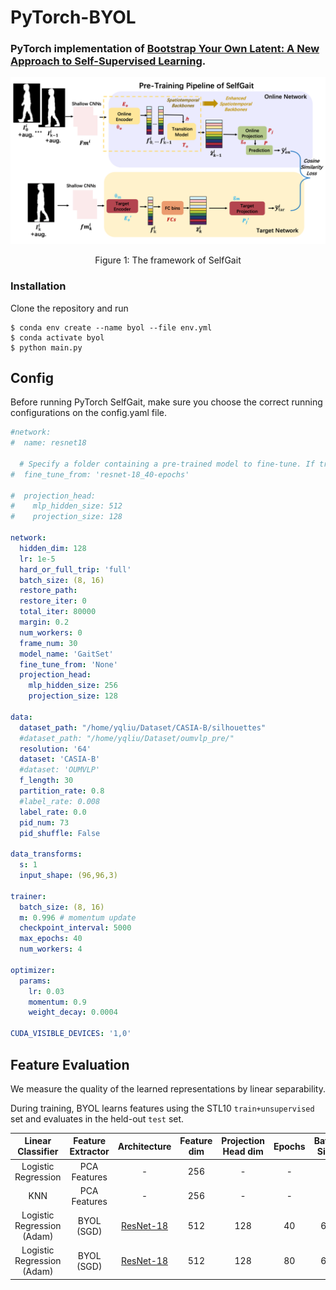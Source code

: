 # PyTorch-BYOL
### PyTorch implementation of [Bootstrap Your Own Latent: A New Approach to Self-Supervised Learning](https://arxiv.org/abs/2006.07733).

<div align="center">
  <img src="https://github.com/EchoItLiu/SelfGait/blob/main/exp/SelfGait_framework.png">
</div>
<p align="center">
  Figure 1: The framework of SelfGait
</p>

### Installation

Clone the repository and run
```
$ conda env create --name byol --file env.yml
$ conda activate byol
$ python main.py
```

## Config

Before running PyTorch SelfGait, make sure you choose the correct running configurations on the config.yaml file.

```yaml
#network:
#  name: resnet18

  # Specify a folder containing a pre-trained model to fine-tune. If training from scratch, pass None.
#  fine_tune_from: 'resnet-18_40-epochs'

#  projection_head:
#    mlp_hidden_size: 512
#    projection_size: 128

network:
  hidden_dim: 128
  lr: 1e-5
  hard_or_full_trip: 'full'
  batch_size: (8, 16)
  restore_path:
  restore_iter: 0
  total_iter: 80000
  margin: 0.2
  num_workers: 0
  frame_num: 30
  model_name: 'GaitSet'
  fine_tune_from: 'None'
  projection_head:
    mlp_hidden_size: 256
    projection_size: 128

data:
  dataset_path: "/home/yqliu/Dataset/CASIA-B/silhouettes"
  #dataset_path: "/home/yqliu/Dataset/oumvlp_pre/"
  resolution: '64'
  dataset: 'CASIA-B'
  #dataset: 'OUMVLP'
  f_length: 30
  partition_rate: 0.8
  #label_rate: 0.008
  label_rate: 0.0
  pid_num: 73
  pid_shuffle: False

data_transforms:
  s: 1
  input_shape: (96,96,3)

trainer:
  batch_size: (8, 16)
  m: 0.996 # momentum update
  checkpoint_interval: 5000
  max_epochs: 40
  num_workers: 4

optimizer:
  params:
    lr: 0.03
    momentum: 0.9
    weight_decay: 0.0004
    
CUDA_VISIBLE_DEVICES: '1,0'

```

## Feature Evaluation

We measure the quality of the learned representations by linear separability.

During training, BYOL learns features using the STL10 ```train+unsupervised``` set and evaluates in the held-out ```test``` set.

|       Linear Classifier      | Feature  Extractor | Architecture | Feature dim | Projection Head  dim | Epochs | Batch  Size | STL10 Top 1 |
|:----------------------------:|:------------------:|:------------:|:-----------:|:--------------------:|:------:|:-----------:|:-----------:|
|      Logistic Regression     |    PCA Features    |       -      |     256     |           -          |    -   |             |    36.0%    |
|              KNN             |    PCA Features    |       -      |     256     |           -          |    -   |             |    31.8%    |
| Logistic Regression  (Adam) |     BYOL (SGD)     |   [ResNet-18](https://drive.google.com/file/d/1Qj01H8cox8067cpCwhHZSQ0nfQl2RHbQ/view?usp=sharing)  |     512     |          128         |   40   | 64          |    70.1%    |
| Logistic Regression  (Adam) |     BYOL (SGD)     |   [ResNet-18](https://drive.google.com/file/d/1CFQZWKfBzAZp56EADYfMgq0HHua3XCQW/view?usp=sharing)  |     512     |          128         |   80   | 64          |    75.2%    |
